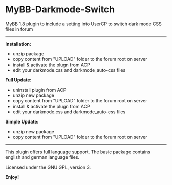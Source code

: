 # MyBB-Darkmode-Switch
MyBB 1.8 plugin to include a setting into UserCP to switch dark mode CSS files in forum

--------------------------------

**Installation:**
* unzip package
* copy content from "UPLOAD" folder to the forum root on server
* install & activate the plugn from ACP
* edit your darkmode.css and darkmode_auto-css files

**Full Update:**
* uninstall plugin from ACP
* unzip new package
* copy content from "UPLOAD" folder to the forum root on server
* install & activate the plugn from ACP
* edit your darkmode.css and darkmode_auto-css files

**Simple Update:**
* unzip new package
* copy content from "UPLOAD" folder to the forum root on server

------------------------------------

This plugin offers full language support.
The basic package contains english and german language files.


Licensed under the GNU GPL, version 3.

**Enjoy!**
